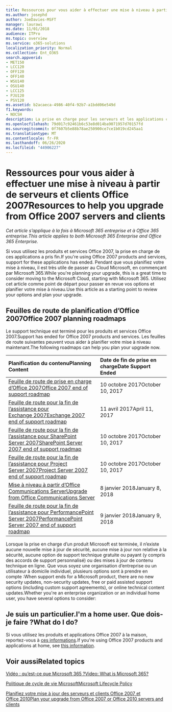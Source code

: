 ```yaml
---
title: Ressources pour vous aider à effectuer une mise à niveau à partir de serveurs et clients Office 2007
ms.author: josephd
author: JoeDavies-MSFT
manager: laurawi
ms.date: 11/01/2018
audience: ITPro
ms.topic: overview
ms.service: o365-solutions
localization_priority: Normal
ms.collection: Ent_O365
search.appverid:
- MET150
- LCC120
- OFF120
- OFF140
- WSU140
- OSU140
- LCC125
- PJU120
- PSV120
ms.assetid: b2acaeca-4986-40f4-92b7-a1bdd06e549d
f1.keywords:
- NOCSH
description: La prise en charge pour les serveurs et les applications clientes Office 2007 et les accords de prise en charge personnalisée n’est pas disponible. Utilisez cet article pour commencer à planifier votre mise jour dès maintenant.
ms.openlocfilehash: 79d017c92461b6c53e8d014ba9071957d70157fd
ms.sourcegitcommit: 0f7607b5e88b78ae250900ce7ce1b019cd245aa1
ms.translationtype: MT
ms.contentlocale: fr-FR
ms.lasthandoff: 06/26/2020
ms.locfileid: "44906227"
---
```

# <a name="resources-to-help-you-upgrade-from-office-2007-servers-and-clients"></a><span data-ttu-id="0e7a7-104">Ressources pour vous aider à effectuer une mise à niveau à partir de serveurs et clients Office 2007</span><span class="sxs-lookup"><span data-stu-id="0e7a7-104">Resources to help you upgrade from Office 2007 servers and clients</span></span>

<span data-ttu-id="0e7a7-105">*Cet article s’applique à la fois à Microsoft 365 entreprise et à Office 365 entreprise.*</span><span class="sxs-lookup"><span data-stu-id="0e7a7-105">*This article applies to both Microsoft 365 Enterprise and Office 365 Enterprise.*</span></span>

<span data-ttu-id="0e7a7-106">Si vous utilisez les produits et services Office 2007, la prise en charge de ces applications a pris fin.</span><span class="sxs-lookup"><span data-stu-id="0e7a7-106">If you're using Office 2007 products and services, support for these applications has ended.</span></span> <span data-ttu-id="0e7a7-107">Pendant que vous planifiez votre mise à niveau, il est très utile de passer au Cloud Microsoft, en commençant par Microsoft 365.</span><span class="sxs-lookup"><span data-stu-id="0e7a7-107">While you're planning your upgrade, this is a great time to consider moving to the Microsoft Cloud, starting with Microsoft 365.</span></span> <span data-ttu-id="0e7a7-108">Utilisez cet article comme point de départ pour passer en revue vos options et planifier votre mise à niveau.</span><span class="sxs-lookup"><span data-stu-id="0e7a7-108">Use this article as a starting point to review your options and plan your upgrade.</span></span>
      
## <a name="office-2007-planning-roadmaps"></a><span data-ttu-id="0e7a7-109">Feuilles de route de planification d’Office 2007</span><span class="sxs-lookup"><span data-stu-id="0e7a7-109">Office 2007 planning roadmaps</span></span>
  
<span data-ttu-id="0e7a7-110">Le support technique est terminé pour les produits et services Office 2007.</span><span class="sxs-lookup"><span data-stu-id="0e7a7-110">Support has ended for Office 2007 products and services.</span></span> <span data-ttu-id="0e7a7-111">Les feuilles de route suivantes peuvent vous aider à planifier votre mise à niveau maintenant.</span><span class="sxs-lookup"><span data-stu-id="0e7a7-111">The following roadmaps can help you plan your upgrade now.</span></span>

|<span data-ttu-id="0e7a7-112">**Planification du contenu**</span><span class="sxs-lookup"><span data-stu-id="0e7a7-112">**Planning Content**</span></span>|<span data-ttu-id="0e7a7-113">**Date de fin de prise en charge**</span><span class="sxs-lookup"><span data-stu-id="0e7a7-113">**Date Support Ended**</span></span>|
|:-----|:-----|
|[<span data-ttu-id="0e7a7-114">Feuille de route de prise en charge d’Office 2007</span><span class="sxs-lookup"><span data-stu-id="0e7a7-114">Office 2007 end of support roadmap</span></span>](https://docs.microsoft.com/DeployOffice/office-2007-end-support-roadmap) <br/> |<span data-ttu-id="0e7a7-115">10 octobre 2017</span><span class="sxs-lookup"><span data-stu-id="0e7a7-115">October 10, 2017</span></span>  <br/> |
|[<span data-ttu-id="0e7a7-116">Feuille de route pour la fin de l’assistance pour Exchange 2007</span><span class="sxs-lookup"><span data-stu-id="0e7a7-116">Exchange 2007 end of support roadmap</span></span>](exchange-2007-end-of-support.md) <br/> |<span data-ttu-id="0e7a7-117">11 avril 2017</span><span class="sxs-lookup"><span data-stu-id="0e7a7-117">April 11, 2017</span></span>  <br/> |
|[<span data-ttu-id="0e7a7-118">Feuille de route pour la fin de l’assistance pour SharePoint Server 2007</span><span class="sxs-lookup"><span data-stu-id="0e7a7-118">SharePoint Server 2007 end of support roadmap</span></span>](sharepoint-2007-end-of-support.md) <br/> |<span data-ttu-id="0e7a7-119">10 octobre 2017</span><span class="sxs-lookup"><span data-stu-id="0e7a7-119">October 10, 2017</span></span>  <br/> |
|[<span data-ttu-id="0e7a7-120">Feuille de route pour la fin de l’assistance pour Project Server 2007</span><span class="sxs-lookup"><span data-stu-id="0e7a7-120">Project Server 2007 end of support roadmap</span></span>](project-server-2007-end-of-support.md) <br/> |<span data-ttu-id="0e7a7-121">10 octobre 2017</span><span class="sxs-lookup"><span data-stu-id="0e7a7-121">October 10, 2017</span></span>  <br/> |
|[<span data-ttu-id="0e7a7-122">Mise à niveau à partir d’Office Communications Server</span><span class="sxs-lookup"><span data-stu-id="0e7a7-122">Upgrade from Office Communications Server</span></span>](https://docs.microsoft.com/SkypeForBusiness/plan-your-deployment/upgrade) <br/> |<span data-ttu-id="0e7a7-123">8 janvier 2018</span><span class="sxs-lookup"><span data-stu-id="0e7a7-123">January 8, 2018</span></span>  <br/> |
|[<span data-ttu-id="0e7a7-124">Feuille de route pour la fin de l’assistance pour PerformancePoint Server 2007</span><span class="sxs-lookup"><span data-stu-id="0e7a7-124">PerformancePoint Server 2007 end of support roadmap</span></span>](pps-2007-end-of-support.md) <br/> |<span data-ttu-id="0e7a7-125">9 janvier 2018</span><span class="sxs-lookup"><span data-stu-id="0e7a7-125">January 9, 2018</span></span>  <br/> |
   
<span data-ttu-id="0e7a7-126">Lorsque la prise en charge d’un produit Microsoft est terminée, il n’existe aucune nouvelle mise à jour de sécurité, aucune mise à jour non relative à la sécurité, aucune option de support technique gratuite ou payant (y compris des accords de support personnalisé) ou des mises à jour de contenu technique en ligne. Que vous soyez une organisation d’entreprise ou un utilisateur à domicile individuel, plusieurs options sont à prendre en compte :</span><span class="sxs-lookup"><span data-stu-id="0e7a7-126">When support ends for a Microsoft product, there are no new security updates, non-security updates, free or paid assisted support options (including custom support agreements), or online technical content updates.Whether you're an enterprise organization or an individual home user, you have several options to consider:</span></span>

## <a name="im-a-home-user-what-do-i-do"></a><span data-ttu-id="0e7a7-127">Je suis un particulier.</span><span class="sxs-lookup"><span data-stu-id="0e7a7-127">I'm a home user.</span></span> <span data-ttu-id="0e7a7-128">Que dois-je faire ?</span><span class="sxs-lookup"><span data-stu-id="0e7a7-128">What do I do?</span></span>

<span data-ttu-id="0e7a7-129">Si vous utilisez les produits et applications Office 2007 à la maison, reportez-vous à [ces informations](plan-upgrade-previous-versions-office.md#im-a-home-user-what-do-i-do).</span><span class="sxs-lookup"><span data-stu-id="0e7a7-129">If you're using Office 2007 products and applications at home, see [this information](plan-upgrade-previous-versions-office.md#im-a-home-user-what-do-i-do).</span></span>
     
## <a name="related-topics"></a><span data-ttu-id="0e7a7-130">Voir aussi</span><span class="sxs-lookup"><span data-stu-id="0e7a7-130">Related topics</span></span>

[<span data-ttu-id="0e7a7-131">Vidéo : qu’est-ce que Microsoft 365 ?</span><span class="sxs-lookup"><span data-stu-id="0e7a7-131">Video: What is Microsoft 365?</span></span>](https://support.office.com/article/847caf12-2589-452c-8aca-1c009797678b.aspx)
  
[<span data-ttu-id="0e7a7-132">Politique de cycle de vie Microsoft</span><span class="sxs-lookup"><span data-stu-id="0e7a7-132">Microsoft Lifecycle Policy</span></span>](https://go.microsoft.com/fwlink/?linkid=865200)

[<span data-ttu-id="0e7a7-133">Planifiez votre mise à jour des serveurs et clients Office 2007 et Office 2010</span><span class="sxs-lookup"><span data-stu-id="0e7a7-133">Plan your upgrade from Office 2007 or Office 2010 servers and clients</span></span>](plan-upgrade-previous-versions-office.md)
  

